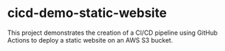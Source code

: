 # cicd-demo-static-website
This project demonstrates the creation of a CI/CD pipeline using GitHub Actions to deploy a static website on an AWS S3 bucket.
